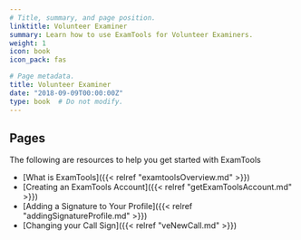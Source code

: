 ```yaml
---
# Title, summary, and page position.
linktitle: Volunteer Examiner
summary: Learn how to use ExamTools for Volunteer Examiners.
weight: 1
icon: book
icon_pack: fas

# Page metadata.
title: Volunteer Examiner
date: "2018-09-09T00:00:00Z"
type: book  # Do not modify.
---
```


## Pages

The following are resources to help you get started with ExamTools

* [What is ExamTools]({{< relref "examtoolsOverview.md" >}})
* [Creating an ExamTools Account]({{< relref "getExamToolsAccount.md" >}})
* [Adding a Signature to Your Profile]({{< relref "addingSignatureProfile.md" >}})
* [Changing your Call Sign]({{< relref "veNewCall.md" >}})